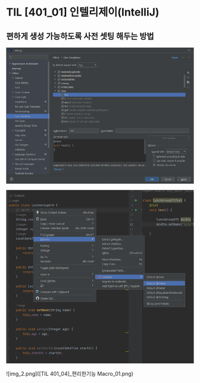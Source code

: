  # TIL [401_01] 인텔리제이(IntelliJ)  
 ## 편하게 생성 가능하도록 사전 셋팅 해두는 방법

![img.png](img.png)

![img_1.png](img_1.png)


![img_2.png]([TIL 401_04]_편리한기능 Macro_01.png)